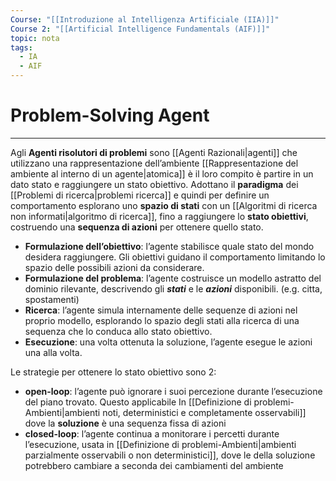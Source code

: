 ```yaml
---
Course: "[[Introduzione al Intelligenza Artificiale (IIA)]]"
Course 2: "[[Artificial Intelligence Fundamentals (AIF)]]"
topic: nota
tags:
  - IA
  - AIF
---
```


# Problem-Solving Agent
---
Agli **Agenti risolutori di problemi** sono [[Agenti Razionali|agenti]] che utilizzano una rappresentazione dell’ambiente [[Rappresentazione del ambiente al interno di un agente|atomica]] è il loro compito è partire in un dato stato e raggiungere un stato obiettivo. 
Adottano il __paradigma__ dei [[Problemi di ricerca|problemi ricerca]] e quindi per definire un comportamento esplorano uno **spazio di stati** con un [[Algoritmi di ricerca non informati|algoritmo di ricerca]],  fino a raggiungere lo **stato obiettivi**, costruendo una **sequenza di azioni** per ottenere quello stato.

- **Formulazione dell’obiettivo**: l’agente stabilisce quale stato del mondo desidera raggiungere. Gli obiettivi guidano il comportamento limitando lo spazio delle possibili azioni da considerare.
 - **Formulazione del problema**: l’agente costruisce un modello astratto del dominio rilevante, descrivendo gli ***stati*** e le ***azioni*** disponibili. (e.g. citta, spostamenti)
 - **Ricerca**: l’agente simula internamente delle sequenze di azioni nel proprio modello, esplorando lo spazio degli stati alla ricerca di una sequenza che lo conduca allo stato obiettivo.  
 - **Esecuzione**: una volta ottenuta la soluzione, l’agente esegue le azioni una alla volta.

Le strategie per ottenere lo stato obiettivo sono 2:
- **open-loop**: l’agente può ignorare i suoi percezione durante l’esecuzione del piano trovato. Questo applicabile In [[Definizione di problemi-Ambienti|ambienti noti, deterministici e completamente osservabili]] dove la **soluzione** è una sequenza fissa di azioni
- **closed-loop**: l’agente continua a monitorare i percetti durante l’esecuzione, usata in  [[Definizione di problemi-Ambienti|ambienti parzialmente osservabili o non deterministici]], dove le della soluzione potrebbero cambiare a seconda dei cambiamenti del ambiente


